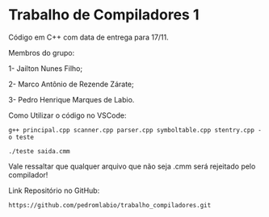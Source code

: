 # Trabalho de Compiladores 1
Código em C++ com data de entrega para 17/11.

Membros do grupo:

1- Jailton Nunes Filho;

2- Marco Antônio de Rezende Zárate;

3- Pedro Henrique Marques de Labio.

Como Utilizar o código no VSCode:

```
g++ principal.cpp scanner.cpp parser.cpp symboltable.cpp stentry.cpp -o teste
```

```
./teste saida.cmm
```

Vale ressaltar que qualquer arquivo que não seja .cmm será rejeitado pelo compilador!

Link Repositório no GitHub:

```
https://github.com/pedromlabio/trabalho_compiladores.git
```
